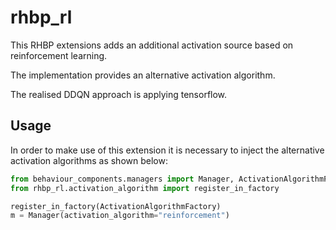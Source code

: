 # rhbp_rl

This RHBP extensions adds an additional activation source based on
reinforcement learning. 

The implementation provides an alternative activation algorithm.

The realised DDQN approach is applying tensorflow.


## Usage

In order to make use of this extension it is necessary to inject the alternative
activation algorithms as shown below:

```python
from behaviour_components.managers import Manager, ActivationAlgorithmFactory
from rhbp_rl.activation_algorithm import register_in_factory

register_in_factory(ActivationAlgorithmFactory)
m = Manager(activation_algorithm="reinforcement")

```